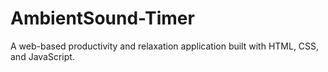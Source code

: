 # AmbientSound-Timer
A web-based productivity and relaxation application built with HTML, CSS, and JavaScript.
